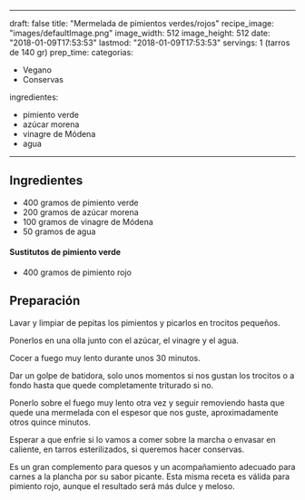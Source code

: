
---
draft: false
title: "Mermelada de pimientos verdes/rojos"
recipe_image: "images/defaultImage.png"
image_width: 512
image_height: 512
date: "2018-01-09T17:53:53"
lastmod: "2018-01-09T17:53:53"
servings: 1 (tarros de 140 gr)
prep_time: 
categorias:
  - Vegano
  - Conservas

ingredientes:
  - pimiento verde
  - azúcar morena
  - vinagre de Módena
  - agua
---

## Ingredientes
- 400 gramos de pimiento verde
- 200 gramos de azúcar morena
- 100 gramos de vinagre de Módena
- 50 gramos de agua
#### Sustitutos de pimiento verde
- 400 gramos de pimiento rojo

## Preparación
 

Lavar y limpiar de pepitas los pimientos y picarlos en trocitos pequeños.

Ponerlos en una olla junto con el azúcar, el vinagre y el agua.

Cocer a fuego muy lento durante unos 30 minutos.

Dar un golpe de batidora, solo unos momentos si nos gustan los trocitos o a fondo hasta que quede completamente triturado si no.

Ponerlo sobre el fuego muy lento otra vez y seguir removiendo hasta que quede una mermelada con el espesor que nos guste, aproximadamente otros quince minutos.

Esperar a que enfrie si lo vamos a comer sobre la marcha o envasar en caliente, en tarros esterilizados, si queremos hacer conservas.

Es un gran complemento para quesos y un acompañamiento adecuado para carnes a la plancha por su sabor picante. Esta misma receta es válida para pimiento rojo, aunque el resultado será más dulce y meloso.


